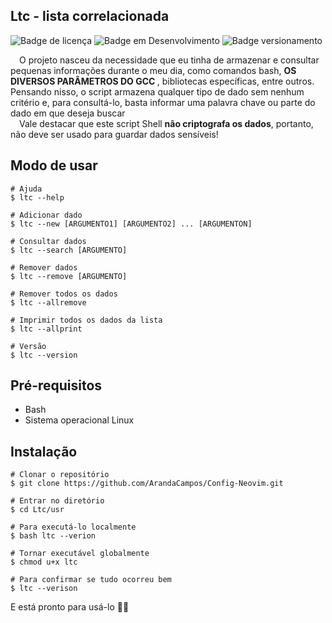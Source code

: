 ## Ltc - lista correlacionada

![Badge de licença](http://img.shields.io/static/v1?label=LICENÇA&message=GNU&color=sucess&style=for-the-badge)   ![Badge em Desenvolvimento](http://img.shields.io/static/v1?label=STATUS&message=CONCLUÍDO&color=sucess&style=for-the-badge)   ![Badge versionamento](http://img.shields.io/static/v1?label=VERSAO&message=1.0&color=sucess&style=for-the-badge)

&emsp;O projeto nasceu da necessidade que eu tinha de armazenar e consultar pequenas informações durante o meu dia, como comandos bash, <strong>OS DIVERSOS PARÂMETROS DO GCC </strong>, bibliotecas específicas, entre outros. Pensando nisso, o script armazena qualquer tipo de dado sem nenhum critério e, para consultá-lo, basta informar uma palavra chave ou parte do dado em que deseja buscar<br>
&emsp;Vale destacar que este script Shell <strong>não criptografa os dados</strong>, portanto, não deve ser usado para guardar dados sensíveis!

## Modo de usar

    # Ajuda
    $ ltc --help

    # Adicionar dado
    $ ltc --new [ARGUMENTO1] [ARGUMENTO2] ... [ARGUMENTON]

    # Consultar dados
    $ ltc --search [ARGUMENTO]

    # Remover dados
    $ ltc --remove [ARGUMENTO]

    # Remover todos os dados
    $ ltc --allremove

    # Imprimir todos os dados da lista
    $ ltc --allprint

    # Versão
    $ ltc --version

## Pré-requisitos

- Bash
- Sistema operacional Linux

## Instalação

    # Clonar o repositório
    $ git clone https://github.com/ArandaCampos/Config-Neovim.git

    # Entrar no diretório
    $ cd Ltc/usr

    # Para executá-lo localmente
    $ bash ltc --verion

    # Tornar executável globalmente
    $ chmod u+x ltc

    # Para confirmar se tudo ocorreu bem
    $ ltc --verison


E está pronto para usá-lo 👨‍💻

